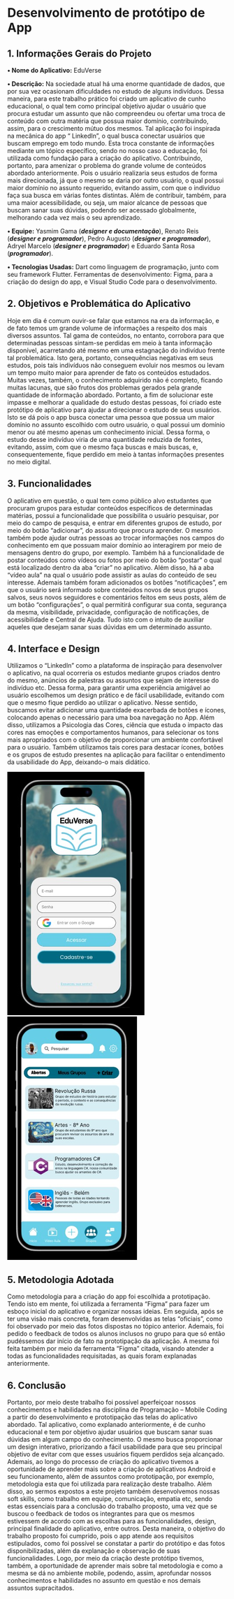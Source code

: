 # Desenvolvimento de protótipo de App
## 1. Informações Gerais do Projeto
**•	Nome do Aplicativo:** EduVerse

**•	Descrição:** Na sociedade atual há uma enorme quantidade de dados, que por sua vez ocasionam dificuldades no estudo de alguns indivíduos. Dessa maneira, para este trabalho prático foi criado um aplicativo de cunho educacional, o qual tem como principal objetivo ajudar o usuário que procura estudar um assunto que não compreendeu ou ofertar uma troca de conteúdo com outra matéria que possua maior domínio, contribuindo, assim, para o crescimento mútuo dos mesmos. 
 Tal aplicação foi inspirada na mecânica do app “ LinkedIn”, o qual busca conectar usuários que buscam emprego em todo mundo. Esta troca constante de informações mediante um tópico específico, sendo no nosso caso a educação, foi utilizada como fundação para a criação do aplicativo. Contribuindo, portanto, para amenizar o problema do grande volume de conteúdos abordado anteriormente. Pois o usuário realizaria seus estudos de forma mais direcionada, já que o mesmo se daria por outro usuário, o qual possui maior domínio no assunto requerido, evitando assim, com que o indivíduo faça sua busca em várias fontes distintas. Além de contribuir, também, para uma maior acessibilidade, ou seja, um maior alcance de pessoas que buscam sanar suas dúvidas, podendo ser acessado globalmente, melhorando cada vez mais o seu aprendizado.
 
**•	Equipe:** Yasmim Gama (***designer e documentação***), Renato Reis (***designer e programador***), Pedro Augusto (***designer e programador***), Adryel Marcelo (***designer e programador***) e Eduardo Santa Rosa (***programador***).

**•	Tecnologias Usadas:** Dart como linguagem de programação, junto com seu framework Flutter. Ferramentas de desenvolvimento: Figma, para a criação do design do app, e Visual Studio Code para o desenvolvimento.

## 2. Objetivos e Problemática do Aplicativo
Hoje em dia é comum ouvir-se falar que estamos na era da informação, e de fato temos um grande volume de informações a respeito dos mais diversos assuntos. Tal gama de conteúdos, no entanto, corrobora para que determinadas pessoas sintam-se perdidas em meio à tanta informação disponível, acarretando até mesmo em uma estagnação do indivíduo frente tal problemática. Isto gera, portanto, consequências negativas em seus estudos, pois tais indivíduos não conseguem evoluir nos mesmos ou levam um tempo muito maior para aprender de fato os conteúdos estudados. Muitas vezes, também, o conhecimento adquirido não é completo, ficando muitas lacunas, que são frutos dos problemas gerados pela grande quantidade de informação abordado.
 Portanto, a fim de solucionar este impasse e melhorar a qualidade do estudo destas pessoas, foi criado este protótipo de aplicativo para ajudar a direcionar o estudo de seus usuários. Isto se dá pois o app busca conectar uma pessoa que possua um maior domínio no assunto escolhido com outro usuário, o qual possui um domínio menor ou até mesmo apenas um conhecimento inicial. Dessa forma, o estudo desse indivíduo viria de uma quantidade reduzida de fontes, evitando, assim, com que o mesmo faça buscas e mais buscas, e, consequentemente, fique perdido em meio à tantas informações presentes no meio digital. 

## 3. Funcionalidades
O aplicativo em questão, o qual tem como público alvo estudantes que procuram grupos para estudar conteúdos específicos de determinadas matérias, possui a funcionalidade que possibilita o usuário pesquisar, por meio do campo de pesquisa, e entrar em diferentes grupos de estudo, por meio do botão “adicionar”, do assunto que procura aprender. O mesmo também pode ajudar outras pessoas ao trocar informações nos campos do conhecimento em que possuam maior domínio ao interagirem por meio de mensagens dentro do grupo, por exemplo. Também há a funcionalidade de postar conteúdos como vídeos ou fotos por meio do botão “postar” o qual está localizado dentro da aba “criar” no aplicativo. Além disso, há a aba “vídeo aula” na qual o usuário pode assistir as aulas do conteúdo de seu interesse. Ademais também foram adicionados os botões “notificações”, em que o usuário será informado sobre conteúdos novos de seus grupos salvos, seus novos seguidores e comentários feitos em seus posts, além de um botão “configurações”, o qual permitirá configurar sua conta, segurança da mesma, visibilidade, privacidade, configuração de notificações, de acessibilidade e Central de Ajuda.  Tudo isto com o intuito de auxiliar aqueles que desejam sanar suas dúvidas em um determinado assunto. 

## 4. Interface e Design
Utilizamos o “LinkedIn” como a plataforma de inspiração para desenvolver o aplicativo, na qual ocorreria os estudos mediante grupos criados dentro do mesmo, anúncios de palestras ou assuntos que sejam de interesse do indivíduo etc. Dessa forma, para garantir uma experiência amigável ao usuário escolhemos um design prático e de fácil usabilidade, evitando com que o mesmo fique perdido ao utilizar o aplicativo. Nesse sentido, buscamos evitar adicionar uma quantidade exacerbada de botões e ícones, colocando apenas o necessário para uma boa navegação no App.  Além disso, utilizamos a Psicologia das Cores, ciência que estuda o impacto das cores nas emoções e comportamentos humanos, para selecionar os tons mais apropriados com o objetivo de proporcionar um ambiente confortável para o usuário. Também utilizamos tais cores para destacar ícones, botões e os grupos de estudo presentes na aplicação para facilitar o entendimento da usabilidade do App, deixando-o mais didático.

<p = "left">
<img src = "https://github.com/YasmimGama/EduVerse/blob/main/Tela%201.jpg?raw=true"/>

<img src = "https://github.com/YasmimGama/EduVerse/blob/main/Tela%203.jpg?raw=true"/>

## 5. Metodologia Adotada
Como metodologia para a criação do app foi escolhida a prototipação. Tendo isto em mente, foi utilizada a ferramenta “Figma” para fazer um esboço inicial do aplicativo e organizar nossas ideias. Em seguida, após se ter uma visão mais concreta, foram desenvolvidas as telas “oficiais”, como foi observado por meio das fotos dispostas no tópico anterior.
 Ademais, foi pedido o feedback de todos os alunos inclusos no grupo para que só então pudéssemos dar início de fato na prototipação da aplicação. A mesma foi feita também por meio da ferramenta “Figma” citada, visando atender a todas as funcionalidades requisitadas, as quais foram explanadas anteriormente.

## 6. Conclusão
Portanto, por meio deste trabalho foi possível aperfeiçoar nossos conhecimentos e habilidades na disciplina de Programação – Mobile Coding a partir do desenvolvimento e prototipação das telas do aplicativo abordado. Tal aplicativo, como explanado anteriormente, é de cunho educacional e tem por objetivo ajudar usuários que buscam sanar suas dúvidas em algum campo do conhecimento. O mesmo busca proporcionar um design interativo, priorizando a fácil usabilidade para que seu principal objetivo de evitar com que esses usuários fiquem perdidos seja alcançado.
Ademais, ao longo do processo de criação do aplicativo tivemos a oportunidade de aprender mais sobre a criação de aplicativos Android e seu funcionamento, além de assuntos como prototipação, por exemplo, metodologia esta que foi utilizada para realização deste trabalho. Além disso, ao sermos expostos a este projeto também desenvolvemos nossas soft skills, como trabalho em equipe, comunicação, empatia etc, sendo estas essenciais para a conclusão do trabalho proposto, uma vez que se buscou o feedback de todos os integrantes para que os mesmos estivessem de acordo com as escolhas para as funcionalidades, design, principal finalidade do aplicativo, entre outros.
Desta maneira, o objetivo do trabalho proposto foi cumprido, pois o app atende aos requisitos estipulados, como foi possível se constatar a partir do protótipo e das fotos disponibilizadas, além da explanação e observação de suas funcionalidades. Logo, por meio da criação deste protótipo tivemos, também, a oportunidade de aprender mais sobre tal metodologia e como a mesma se dá no ambiente mobile, podendo, assim, aprofundar nossos conhecimentos e habilidades no assunto em questão e nos demais assuntos supracitados.

